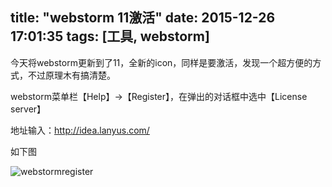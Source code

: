 title: "webstorm 11激活"
date: 2015-12-26 17:01:35
tags: [工具, webstorm]
---

今天将webstorm更新到了11，全新的icon，同样是要激活，发现一个超方便的方式，不过原理木有搞清楚。

webstorm菜单栏【Help】->【Register】，在弹出的对话框中选中【License server】

地址输入：http://idea.lanyus.com/

如下图

![webstormregister](/images/webstormregister.png)




